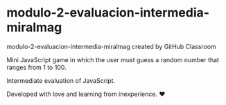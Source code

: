 # modulo-2-evaluacion-intermedia-miralmag
modulo-2-evaluacion-intermedia-miralmag created by GitHub Classroom

Mini JavaScript game in which the user must guess a random number that ranges from 1 to 100.

Intermediate evaluation of JavaScript.

Developed with love and learning from inexperience.  ❤ 
